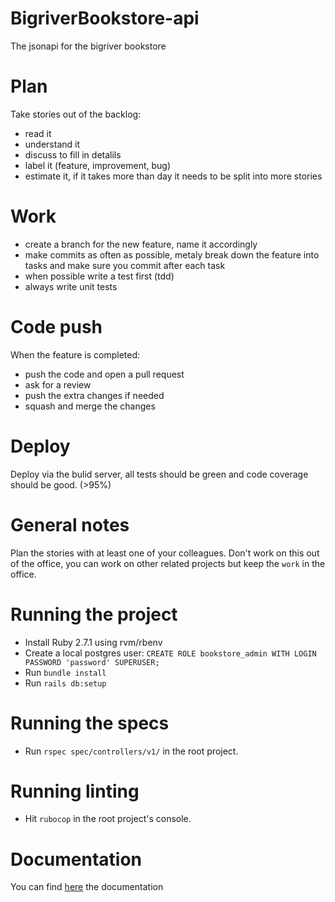 # BigriverBookstore-api

The jsonapi for the bigriver bookstore

# Plan

Take stories out of the backlog:
- read it
- understand it
- discuss to fill in detalils
- label it (feature, improvement, bug)
- estimate it, if it takes more than  day it needs to be split into more stories

# Work

- create a branch for the new feature, name it accordingly 
- make commits as often as possible, metaly break down the feature into tasks and make sure you commit after each task
- when possible write a test first (tdd)
- always write unit tests

# Code push

When the feature is completed:
- push the code and open a pull request
- ask for a review
- push the extra changes if needed
- squash and merge the changes


# Deploy

Deploy via the bulid server, all tests should be green and code coverage should be good. (>95%)

# General notes

Plan the stories with at least one of your colleagues.
Don't work on this out of the office, you can work on other related projects but keep the `work` in the office.

# Running the project
- Install Ruby 2.7.1 using rvm/rbenv
- Create a local postgres user: 
`CREATE ROLE bookstore_admin WITH LOGIN PASSWORD 'password' SUPERUSER;`
- Run `bundle install`
- Run `rails db:setup`

# Running the specs

- Run `rspec spec/controllers/v1/` in the root project.
 
# Running linting

- Hit `rubocop` in the root project's console.

# Documentation

You can find [here](https://muresanbeniamin.github.io/BigriverBookstore-api-Documentation/#introduction) the documentation

